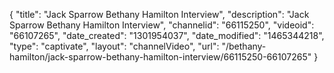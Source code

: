{
    "title": "Jack Sparrow Bethany Hamilton Interview",
    "description": "Jack Sparrow Bethany Hamilton Interview",
    "channelid": "66115250",
    "videoid": "66107265",
    "date_created": "1301954037",
    "date_modified": "1465344218",
    "type": "captivate",
    "layout": "channelVideo",
    "url": "\/bethany-hamilton\/jack-sparrow-bethany-hamilton-interview\/66115250-66107265"
}